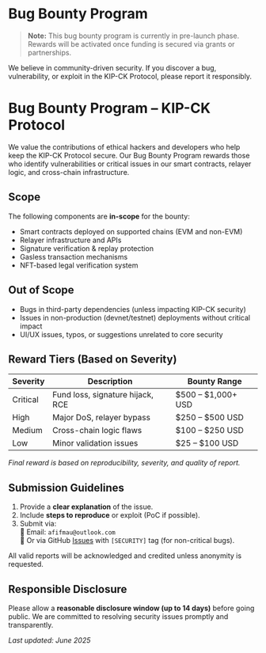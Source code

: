# Bug Bounty Program

> **Note:** This bug bounty program is currently in pre-launch phase. Rewards will be activated once funding is secured via grants or partnerships.

We believe in community-driven security. If you discover a bug, vulnerability, or exploit in the KIP-CK Protocol, please report it responsibly.




# Bug Bounty Program – KIP-CK Protocol

We value the contributions of ethical hackers and developers who help keep the KIP-CK Protocol secure. Our Bug Bounty Program rewards those who identify vulnerabilities or critical issues in our smart contracts, relayer logic, and cross-chain infrastructure.



## Scope

The following components are **in-scope** for the bounty:

- Smart contracts deployed on supported chains (EVM and non-EVM)
- Relayer infrastructure and APIs
- Signature verification & replay protection
- Gasless transaction mechanisms
- NFT-based legal verification system



## Out of Scope

- Bugs in third-party dependencies (unless impacting KIP-CK security)
- Issues in non-production (devnet/testnet) deployments without critical impact
- UI/UX issues, typos, or suggestions unrelated to core security



## Reward Tiers (Based on Severity)

| Severity | Description                          | Bounty Range       |
|----------|--------------------------------------|--------------------|
| Critical | Fund loss, signature hijack, RCE     | $500 – $1,000+ USD |
| High     | Major DoS, relayer bypass            | $250 – $500 USD    |
| Medium   | Cross-chain logic flaws              | $100 – $250 USD    |
| Low      | Minor validation issues              | $25 – $100 USD     |

*Final reward is based on reproducibility, severity, and quality of report.*



## Submission Guidelines

1. Provide a **clear explanation** of the issue.
2. Include **steps to reproduce** or exploit (PoC if possible).
3. Submit via:  
   📧 Email: `afifmau@outlook.com`  
   📩 Or via GitHub [Issues](https://github.com/afifmau/kip-ck/issues) with `[SECURITY]` tag (for non-critical bugs).

All valid reports will be acknowledged and credited unless anonymity is requested.



## Responsible Disclosure

Please allow a **reasonable disclosure window (up to 14 days)** before going public. We are committed to resolving security issues promptly and transparently.



_Last updated: June 2025_
